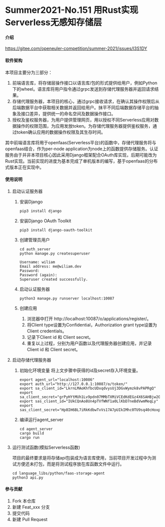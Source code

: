 # Summer2021-No.151 用Rust实现Serverless无感知存储层

#### 介绍
https://gitee.com/openeuler-competition/summer-2021/issues/I3S1DY

#### 软件架构
本项目主要分为三部分：   
1. 前端语言库，将存储层操作接口以语言库/包的形式提供给用户，例如Python下的wheel。语言库将用户指令通过grpc发送到存储代理服务器并返回请求结果。   
2. 存储代理服务器，本项目的核心，通过grpc接收请求，在确认其操作权限后从后端数据平台中获取相关数据并返回给用户。抹平不同后端数据存储平台的抽象及接口差异，提供统一的命名空间及数据操作接口。
3. 授权及鉴权服务器，为用户提供管理网页，用以授权不同Serverless应用对数据操作的权限范围，为应用发放token。为存储代理服务器提供鉴权服务，通过token确认应用的数据操作权限及其生存时间。   
   
其中前端语言库将用于openfaas(Serverless平台)的函数中，存储代理服务将与openfaas结合，作为per-node application为node上的函数提供存储服务。认证服务由于并非本项目核心因此采用Django框架配合OAuth库实现，后期可能改为Rust实现。当前实现的进度为基本完成了单机版本的编写，基于openfaas的分布式版本正在实现中。
#### 使用说明
1. 启动认证服务器
    1. 安装Django
        ```
        pip3 install django
        ```
    2. 安装Django OAuth Toolkit
        ```
        pip3 install django-oauth-toolkit
        ```
    3. 创建管理员用户

        ```
        cd auth_server
        python manage.py createsuperuser

        Username: wiliam
        Email address: me@wiliam.dev
        Password:
        Password (again):
        Superuser created successfully.
        ```
    4. 启动认证服务器
        ```
        python3 manage.py runserver localhost:10087
        ```
    5. 创建应用   
        1. 浏览器中打开 http://localhost:10087/o/applications/register/。
        2. 将Client type设置为Confidential，Authorization grant type设置为Client credentials。
        3. 记录下Client id 和 Client secret。
        4. 重复以上过程，分别为用户函数以及代理服务器创建应用，并记录Client id 和 Client secret。
2. 启动存储代理服务器
    1. 初始化环境变量
    将上文步骤中获得的id及secret存入环境变量。
        ```
        export agent_url="localhost:10086"
        export auth_url="http://127.0.0.1:10087/o/token/"
        export sa_client_id="LkrnLMAoKhfbcUDxqdvysUj3DGvWymzk8vPAPRgQ"
        export sa_client_secret="grPyHYtMUh1Lv9pdn07MMbTXMiVCEdKdEGz4X6SAHBjw2G7VEVmVot9gURFUfgytvMb9DE0T2ahaz4QJk80MUhvZT0Ib7Bacxkb9BgoyIJEMAc4Iusj1jdi95aSYlyHJ"
        export sas_client_id="IUkCQnAo8Un4pTVfWNf1a0LlKbD7neBdVwmMeqLy"
        export sas_client_secret="Hp8IH6BL7iRkKdbwTvVs17A7pUIkIMhc0TU9sq40cHoxpkPPFqJwe865HG1IZhtXDRekIdWuOp3UmwPBKWq6L0TBYgXQmTFhW5UG7FPfp23Otff4gtsBCAmXzmtYRwh7"
        ```
    2. 编译运行agent_server
        ```
        cd agent_server
        cargo build
        cargo run
        ```
3. 运行测试函数(模拟Serverless函数)   

    项目的最终要求是将存储api包装成为语言库使用，当前项目开发过程中为测试方便还未打包，而是将测试程序放在库函数文件中运行。
    ```
    cd language_libs/python/faas-storage-agent
    python3 api.py
    ```

#### 参与贡献

1.  Fork 本仓库
2.  新建 Feat_xxx 分支
3.  提交代码
4.  新建 Pull Request

